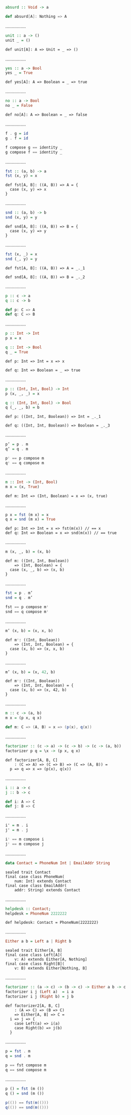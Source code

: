 ```Haskell
absurd :: Void -> a
```
```scala
def absurd[A]: Nothing => A
```
................
```Haskell
unit :: a -> ()
unit _ = ()
```
```tut:silent
def unit[A]: A => Unit = _ => ()
```
................
```Haskell
yes :: a -> Bool
yes _ = True
```
```tut:silent
def yes[A]: A => Boolean = _ => true
```
................
```Haskell
no :: a -> Bool
no _ = False
```
```tut:silent
def no[A]: A => Boolean = _ => false
```
................
```Haskell
f . g = id
g . f = id
```
```scala
f compose g == identity _
g compose f == identity _
```
................
```Haskell
fst :: (a, b) -> a
fst (x, y) = x
```
```tut:silent
def fst[A, B]: ((A, B)) => A = {
  case (x, y) => x
}
```
................
```Haskell
snd :: (a, b) -> b
snd (x, y) = y
```
```tut:silent
def snd[A, B]: ((A, B)) => B = {
  case (x, y) => y
}
```
................
```Haskell
fst (x, _) = x
snd (_, y) = y
```
```tut:silent
def fst[A, B]: ((A, B)) => A = _._1

def snd[A, B]: ((A, B)) => B = _._2
```
................
```Haskell
p :: c -> a
q :: c -> b
```
```scala
def p: C => A
def q: C => B
```
................
```Haskell
p :: Int -> Int
p x = x

q :: Int -> Bool
q _ = True
```
```tut:silent
def p: Int => Int = x => x

def q: Int => Boolean = _ => true
```
................
```Haskell
p :: (Int, Int, Bool) -> Int
p (x, _, _) = x

q :: (Int, Int, Bool) -> Bool
q (_, _, b) = b
```
```tut:silent
def p: ((Int, Int, Boolean)) => Int = _._1

def q: ((Int, Int, Boolean)) => Boolean = _._3
```
................
```Haskell
p’ = p . m
q’ = q . m
```
```scala
pᛌ == p compose m
qᛌ == q compose m
```
................
```Haskell
m :: Int -> (Int, Bool)
m x = (x, True)
```
```tut:silent
def m: Int => (Int, Boolean) = x => (x, true)
```
................
```Haskell
p x = fst (m x) = x
q x = snd (m x) = True
```
```tut:silent
def p: Int => Int = x => fst(m(x)) // == x
def q: Int => Boolean = x => snd(m(x)) // == true
```
................
```Haskell
m (x, _, b) = (x, b)
```
```tut:silent
def m: ((Int, Int, Boolean))
    => (Int, Boolean) = {
  case (x, _, b) => (x, b)
}
```
................
```Haskell
fst = p . m’
snd = q . m’
```
```scala
fst == p compose mᛌ
snd == q compose mᛌ
```
................
```Haskell
m’ (x, b) = (x, x, b)
```
```tut:silent
def mᛌ: ((Int, Boolean))
    => (Int, Int, Boolean) = {
  case (x, b) => (x, x, b)
}
```
................
```Haskell
m’ (x, b) = (x, 42, b)
```
```tut:silent
def mᛌ: ((Int, Boolean))
    => (Int, Int, Boolean) = {
  case (x, b) => (x, 42, b)
}
```
................
```Haskell
m :: c -> (a, b)
m x = (p x, q x)
```
```scala
def m: C => (A, B) = x => (p(x), q(x))
```
................
```Haskell
factorizer :: (c -> a) -> (c -> b) -> (c -> (a, b))
factorizer p q = \x -> (p x, q x)
```
```tut:silent
def factorizer[A, B, C]
    : (C => A) => (C => B) => (C => (A, B)) =
  p => q => x => (p(x), q(x))
```
................
```Haskell
i :: a -> c
j :: b -> c
```
```scala
def i: A => C
def j: B => C
```
................
```Haskell
i' = m . i
j' = m . j
```
```scala
iᛌ == m compose i
jᛌ == m compose j
```
................
```Haskell
data Contact = PhoneNum Int | EmailAddr String
```
```tut:silent
sealed trait Contact
final case class PhoneNum(
    num: Int) extends Contact
final case class EmailAddr(
    addr: String) extends Contact
```
................
```Haskell
helpdesk :: Contact;
helpdesk = PhoneNum 2222222
```
```tut:silent
def helpdesk: Contact = PhoneNum(2222222)
```
................
```Haskell
Either a b = Left a | Right b
```
```tut:silent
sealed trait Either[A, B]
final case class Left[A](
    v: A) extends Either[A, Nothing]
final case class Right[B](
    v: B) extends Either[Nothing, B]
```
................
```Haskell
factorizer :: (a -> c) -> (b -> c) -> Either a b -> c
factorizer i j (Left a)  = i a
factorizer i j (Right b) = j b
```
```tut:silent
def factorizer2[A, B, C]
    : (A => C) => (B => C)
    => Either[A, B] => C =
  i => j => {
    case Left(a) => i(a)
    case Right(b) => j(b)
  }
```
................
```Haskell
p = fst . m
q = snd . m
```
```scala
p == fst compose m
q == snd compose m
```
................
```Haskell
p () = fst (m ())
q () = snd (m ())
```
```scala
p(()) == fst(m(()))
q(()) == snd(m(()))
```
